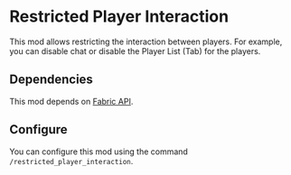 # Restricted Player Interaction
This mod allows restricting the interaction between players. For example, you can disable chat or disable the Player List (Tab) for the players.

## Dependencies
This mod depends on [Fabric API](https://modrinth.com/mod/fabric-api).

## Configure
You can configure this mod using the command `/restricted_player_interaction`.